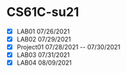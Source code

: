 # CS61C-su21
- [x] LAB01 07/26/2021
- [x] LAB02 07/29/2021
- [x] Project01 07/28/2021 -- 07/30/2021 
- [x] LAB03 07/31/2021
- [x] LAB04 08/09/2021